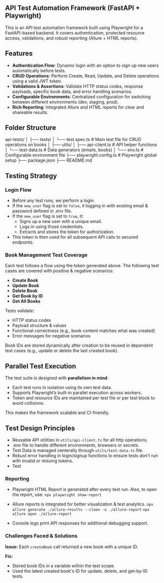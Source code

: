 ## API Test Automation Framework (FastAPI + Playwright)

This is an API test automation framework built using Playwright for a FastAPI-based backend. It covers authentication, protected resource access, validations, and robust reporting (Allure + HTML reports).

## Features

- **Authentication Flow**: Dynamic login with an option to sign up new users automatically before tests.
- **CRUD Operations**: Perform Create, Read, Update, and Delete operations using a valid JWT token.
- **Validations & Assertions**: Validate HTTP status codes, response payloads, specific book data, and error handling scenarios.
- **Configurable Environments**: Centralized configuration for switching between different environments (dev, staging, prod).
- **Rich Reporting**: Integrated Allure and HTML reports for clear and shareable results.

## Folder Structure

api-tests/
│
├── tests/
│   └── test.spec.ts        # Main test file for CRUD operations on books
│
├── utils/
│   ├── api-client.ts        # API helper functions
│   └── test-data.ts         # Data generators (emails, books)
│
└── env.ts                   # Configurable environment file
├── playwright.config.ts     # Playwright global setup
├── package.json
├── README.md

## Testing Strategy

### Login Flow

- Before any test runs, we perform a login.
- If the `new_user` flag is set to `false`, it logging in with existing email & password defined in .env file.
- If the `new_user` flag is set to `true`, it:
  - Signs up a new user with a unique email.
  - Logs in using those credentials.
  - Extracts and stores the token for authorization.
- This token is then used for all subsequent API calls to secured endpoints.

### Book Management Test Coverage

Each test follows a flow using the token generated above. The following test cases are covered with positive & negative scenarios:

- **Create Book**
- **Update Book**
- **Delete Book**
- **Get Book by ID**
- **Get All Books**

Tests validate:

- HTTP status codes
- Payload structure & values
- Functional correctness (e.g., book content matches what was created)
- Error messages for negative scenarios

Book IDs are stored dynamically after creation to be reused in dependent test cases (e.g., update or delete the last created book).

## Parallel Test Execution

The test suite is designed with **parallelism in mind**:

- Each test runs in isolation using its own test data.
- Supports Playwright’s built-in parallel execution across workers.
- Token and resource IDs are maintained per test file or per test block to avoid collisions.

This makes the framework scalable and CI-friendly.

## Test Design Principles

- Reusable API utilities in `utils/api-client.ts` for all http operations.
- .env file to handle different environments, browsers or secrets. 
- Test Data is managed centerally through `utils/test-data.ts` file.
- Robust error handling in login/signup functions to ensure tests don't run with invalid or missing tokens.
- Test 

### Reporting

- Playwright HTML Report is generated after every test run. Also, to open the report, use:
    `npx playwright show-report`

- Allure reports is integrated for better visualization & test analytics.
    `npx allure generate ./allure-results --clean -o ./allure-report`
    `npx allure open ./allure-report`

- Console logs print API responses for additional debugging support.

### Challenges Faced & Solutions

**Issue:** Each `createBook` call returned a new book with a unique ID.

**Fix:**
- Stored book IDs in a variable within the test scope.
- Used the latest created book's ID for update, delete, and get-by-ID tests.


